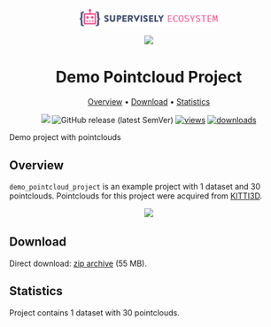<div align="center" markdown> 

<img src="media/eco.png" width="250" /> <br>

<img src="https://user-images.githubusercontent.com/48913536/183939737-ff189235-7ebd-47c2-995f-57213d554359.png" width="100"/> 

# Demo Pointcloud Project  

<p align="center">

  <a href="#overview">Overview</a> •
  <a href="#download">Download</a> •
  <a href="#statistics">Statistics</a>
</p>

[![](https://img.shields.io/badge/slack-chat-green.svg?logo=slack)](https://supervise.ly/slack)
![GitHub release (latest SemVer)](https://img.shields.io/github/v/release/supervisely-ecosystem/demo-poinctloud-project)
[![views](https://app.supervise.ly/img/badges/views/supervisely-ecosystem/demo-pointcloud-project.png)](https://supervise.ly) 
[![downloads](https://app.supervise.ly/img/badges/downloads/supervisely-ecosystem/demo-pointcloud-project.png)](https://supervise.ly)

</div>

Demo project with pointclouds

## Overview 

`demo_pointcloud_project` is an example project with 1 dataset and 30 pointclouds.
Pointclouds for this project were acquired from [KITTI3D](http://www.cvlibs.net/datasets/kitti/eval_object.php?obj_benchmark=3d).

<div align="center" markdown>
  <img src="https://user-images.githubusercontent.com/48913536/184111755-f3c49076-daa7-4851-9eb3-a04d87cd8e8a.png"/>
</div>


## Download

Direct download: [zip archive](https://github.com/supervisely-ecosystem/demo-pointcloud-project/releases/download/v0.0.1/demo_pointcloud_project.zip) (55 MB).

## Statistics

Project contains 1 dataset with 30 pointclouds.
